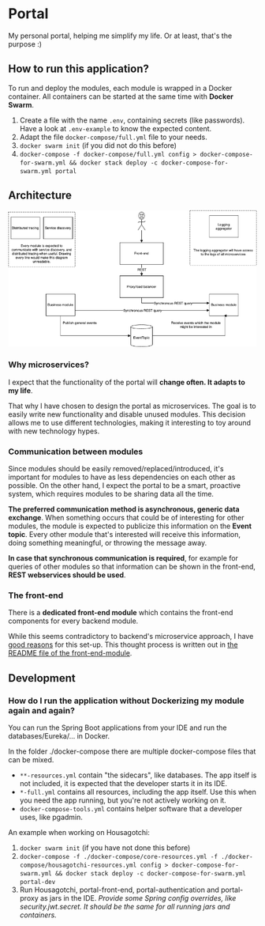 # Portal
My personal portal, helping me simplify my life. Or at least, that's the purpose :)

## How to run this application?
To run and deploy the modules, each module is wrapped in a Docker container. All containers can be started at the same time with **Docker Swarm**.

1. Create a file with the name `.env`, containing secrets (like passwords). Have a look at `.env-example` to know the expected content.
1. Adapt the file `docker-compose/full.yml` file to your needs.
1. `docker swarm init` (if you did not do this before)
1. `docker-compose -f docker-compose/full.yml config > docker-compose-for-swarm.yml && docker stack deploy -c docker-compose-for-swarm.yml portal`

## Architecture
![High-level-architecure](documentation/high-level-architecture.png)

### Why microservices?
I expect that the functionality of the portal will **change often. It adapts to my life**.

That why I have chosen to design the portal as microservices. The goal is to easily write new functionality and disable unused modules. This decision allows me to use different technologies, making it interesting to toy around with new technology hypes.

### Communication between modules
Since modules should be easily removed/replaced/introduced, it's important for modules to have as less dependencies on each other as possible. On the other hand, I expect the portal to be a smart, proactive system, which requires modules to be sharing data all the time.

**The preferred communication method is asynchronous, generic data exchange**. When something occurs that could be of interesting for other modules, the module is expected to publicize this information on the **Event topic**. Every other module that's interested will receive this information, doing something meaningful, or throwing the message away.

**In case that synchronous communication is required**, for example for queries of other modules so that information can be shown in the front-end, **REST  webservices should be used**. 

### The front-end
There is a **dedicated front-end module** which contains the front-end components for every backend module.

While this seems contradictory to backend's microservice approach, I have [good reasons](https://github.com/stainii/portal-front-end) for this set-up. This thought process is written out in [the README file of the front-end-module](https://github.com/stainii/portal-front-end).


## Development
### How do I run the application without Dockerizing my module again and again?
You can run the Spring Boot applications from your IDE and run the databases/Eureka/... in Docker.

In the folder ./docker-compose there are multiple docker-compose files that can be mixed.
* `**-resources.yml` contain "the sidecars", like databases. The app itself is not included, it is expected that the developer starts it in its IDE.
* `*-full.yml` contains all resources, including the app itself. Use this when you need the app running, but you're not actively working on it.
* `docker-compose-tools.yml` contains helper software that a developer uses, like pgadmin.

An example when working on Housagotchi:
1. `docker swarm init` (if you have not done this before)
1. `docker-compose -f ./docker-compose/core-resources.yml -f ./docker-compose/housagotchi-resources.yml config > docker-compose-for-swarm.yml && docker stack deploy -c docker-compose-for-swarm.yml portal-dev`
1. Run Housagotchi, portal-front-end, portal-authentication and portal-proxy as jars in the IDE. *Provide some Spring config overrides, like security.jwt.secret. It should be the same for all running jars and containers.*
